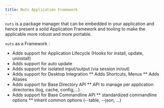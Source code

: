 ```yaml
---
title: Nuts Application Framework
---
```


`nuts` is a package manager that can be embedded in your application and hence present a solid Application Framework and tooling to make the applicable more robust and more portable.

`nuts` as a Framework :
* Adds support for Application Lifecycle (Hooks for install, update, uninstall)
* Adds support for auto update
* Adds support for isolated input/output (via session in/out)
* Adds support for Desktop Integration
** Adds Shortcuts, Menus
** Adds Aliases
* Adds support for Base Directory API
** API to manage per application directories (log, cache, config,...)
* Adds support for Base Commandline API
** standardized commandline options
** inherit common options (--table, --json, ...)
